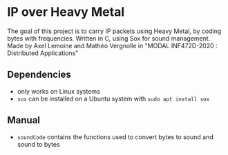 # IP over Heavy Metal

The goal of this project is to carry IP packets using Heavy Metal, by coding bytes with frequencies. Written in C, using Sox for sound management.
Made by Axel Lemoine and Mathéo Vergnolle in "MODAL INF472D-2020 : Distributed Applications"

## Dependencies

- only works on Linux systems
- `sox` can be installed on a Ubuntu system with `sudo apt install sox`

## Manual

- `soundCode` contains the functions used to convert bytes to sound and sound to bytes
